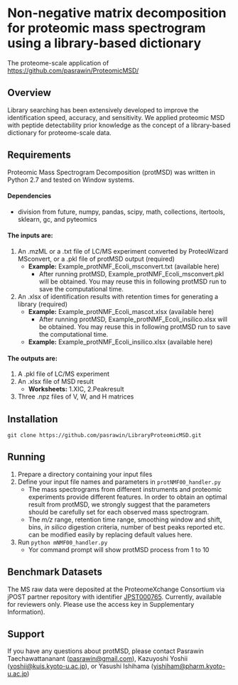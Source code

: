 # Non-negative matrix decomposition for proteomic mass spectrogram using a library-based dictionary
The proteome-scale application of https://github.com/pasrawin/ProteomicMSD/

## Overview
Library searching has been extensively developed to improve the identification speed, accuracy, and sensitivity. We applied proteomic MSD with peptide detectability prior knowledge as the concept of a library-based dictionary for proteome-scale data. 

## Requirements
Proteomic Mass Spectrogram Decomposition (protMSD) was written in Python 2.7 and tested on Window systems.
#### Dependencies
* division from future, numpy, pandas, scipy, math, collections, itertools, sklearn, gc, and pyteomics

#### The inputs are: 
1. An .mzML or a .txt file of LC/MS experiment converted by ProteoWizard MSconvert, or a .pkl file of protMSD output (required)
    * **Example:** Example_protNMF_Ecoli_msconvert.txt (available here)
       * After running protMSD, Example_protNMF_Ecoli_msconvert.pkl will be obtained. You may reuse this in following protMSD run to save the computational time.
2. An .xlsx of identification results with retention times for generating a library (required)
    * **Example:** Example_protNMF_Ecoli_mascot.xlsx (available here)
      * After running protMSD, Example_protNMF_Ecoli_insilico.xlsx will be obtained. You may reuse this in following protMSD run to save the computational time.
    * **Example:** Example_protNMF_Ecoli_insilico.xlsx (available here)
      
#### The outputs are: 
1. A .pkl file of LC/MS experiment
2. An .xlsx file of MSD result
    * **Worksheets:** 1.XIC, 2.Peakresult
3. Three .npz files of V, W, and H matrices

## Installation
```git clone https://github.com/pasrawin/LibraryProteomicMSD.git```
## Running
1. Prepare a directory containing your input files
2. Define your input file names and parameters in ```protNMF00_handler.py``` 
    * The mass spectrograms from different instruments and proteomic experiments provide different features. In order to obtain an optimal result from protMSD, we strongly suggest that the parameters should be carefully set for each observed mass spectrogram. 
    * The *m/z* range, retention time range, smoothing window and shift, bins, *in silico* digestion criteria, number of best peaks reported etc. can be modified easily by replacing default values here.
3. Run ```python mNMF00_handler.py```
    * Yor command prompt will show protMSD process from 1 to 10

## Benchmark Datasets
The MS raw data were deposited at the ProteomeXchange Consortium via jPOST partner repository with identifier [JPST000765](https://repository.jpostdb.org/preview/20008084085e7091aa70184). Currently, available for reviewers only. Please use the access key in Supplementary Information).

## Support
If you have any questions about protMSD, please contact Pasrawin Taechawattananant (pasrawin@gmail.com), Kazuyoshi Yoshii (yoshii@kuis.kyoto-u.ac.jp), or Yasushi Ishihama (yishiham@pharm.kyoto-u.ac.jp)

